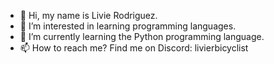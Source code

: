 - 👋 Hi, my name is Livie Rodriguez.
- 👀 I’m interested in learning programming languages.
- 🌱 I’m currently learning the Python programming language.
- 📫 How to reach me? Find me on Discord: livierbicyclist

<!---
littlemisslivie2007/littlemisslivie2007 is a ✨ special ✨ repository because its `README.md` (this file) appears on your GitHub profile.
You can click the Preview link to take a look at your changes.
--->
